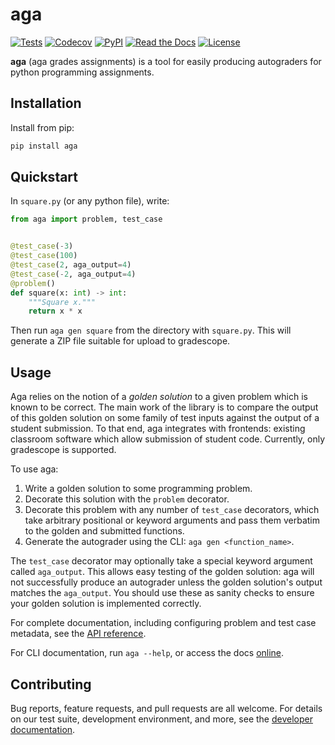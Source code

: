 # aga

[![Tests](https://github.com/nihilistkitten/aga/workflows/Tests/badge.svg)](https://github.com/nihilistkitten/aga/actions?workflow=Tests)
[![Codecov](https://codecov.io/gh/nihilistkitten/aga/branch/main/graph/badge.svg)](https://codecov.io/gh/nihilistkitten/aga)
[![PyPI](https://img.shields.io/pypi/v/aga.svg)](https://pypi.org/project/aga/)
[![Read the Docs](https://readthedocs.org/projects/aga/badge/)](https://aga.readthedocs.io/)
[![License](https://img.shields.io/github/license/nihilistkitten/aga)](https://choosealicense.com/licenses/mit/)

**aga** (aga grades assignments) is a tool for easily producing autograders for python programming assignments.

## Installation

Install from pip:

```bash
pip install aga
```

## Quickstart

In `square.py` (or any python file), write:

```python
from aga import problem, test_case


@test_case(-3)
@test_case(100)
@test_case(2, aga_output=4)
@test_case(-2, aga_output=4)
@problem()
def square(x: int) -> int:
    """Square x."""
    return x * x
```

Then run `aga gen square` from the directory with `square.py`. This will generate a ZIP file suitable for upload to gradescope.

## Usage

Aga relies on the notion of a _golden solution_ to a given problem which is known to be correct. The main work of the library is to compare the output of this golden solution on some family of test inputs against the output of a student submission. To that end, aga integrates with frontends: existing classroom software which allow submission of student code. Currently, only gradescope is supported.

To use aga:

1. Write a golden solution to some programming problem.
2. Decorate this solution with the `problem` decorator.
3. Decorate this problem with any number of `test_case` decorators, which take arbitrary positional or keyword arguments and pass them verbatim to the golden and submitted functions.
4. Generate the autograder using the CLI: `aga gen <function_name>`.

The `test_case` decorator may optionally take a special keyword argument called `aga_output`. This allows easy testing of the golden solution: aga will not successfully produce an autograder unless the golden solution's output matches the `aga_output`. You should use these as sanity checks to ensure your golden solution is implemented correctly.

For complete documentation, including configuring problem and test case metadata, see the [API reference](https://aga.readthedocs.io/en/stable/reference.html).

For CLI documentation, run `aga --help`, or access the docs [online](https://aga.readthedocs.io/en/stable/cli.html).

## Contributing

Bug reports, feature requests, and pull requests are all welcome. For details on our test suite, development environment, and more, see the [developer documentation](https://aga.readthedocs.io/en/stable/development.html).
